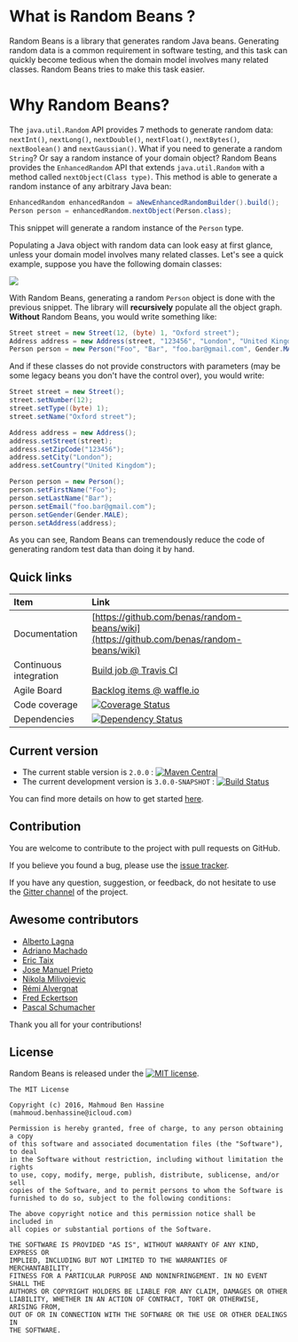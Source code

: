 # What is Random Beans ?

Random Beans is a library that generates random Java beans.
Generating random data is a common requirement in software testing, and this task can quickly become tedious when the domain model
involves many related classes. Random Beans tries to make this task easier.

# Why Random Beans?

The `java.util.Random` API provides 7 methods to generate random data: `nextInt()`, `nextLong()`, `nextDouble()`, `nextFloat()`, `nextBytes()`, `nextBoolean()` and `nextGaussian()`.
What if you need to generate a random `String`? Or say a random instance of your domain object?
Random Beans provides the `EnhancedRandom` API that extends `java.util.Random` with a method called `nextObject(Class type)`. This method is able to generate a random instance of any arbitrary Java bean:

```java
EnhancedRandom enhancedRandom = aNewEnhancedRandomBuilder().build();
Person person = enhancedRandom.nextObject(Person.class);
```

This snippet will generate a random instance of the `Person` type.

Populating a Java object with random data can look easy at first glance, unless your domain model involves many related classes.
Let's see a quick example, suppose you have the following domain classes:

![](https://github.com/benas/random-beans/raw/master/site/person.png)

With Random Beans, generating a random `Person` object is done with the previous snippet. The library will **recursively** populate
all the object graph. **Without** Random Beans, you would write something like:

```java
Street street = new Street(12, (byte) 1, "Oxford street");
Address address = new Address(street, "123456", "London", "United Kingdom");
Person person = new Person("Foo", "Bar", "foo.bar@gmail.com", Gender.MALE, address);
```

And if these classes do not provide constructors with parameters (may be some legacy beans you don't have the control over), you would write:

```java
Street street = new Street();
street.setNumber(12);
street.setType((byte) 1);
street.setName("Oxford street");

Address address = new Address();
address.setStreet(street);
address.setZipCode("123456");
address.setCity("London");
address.setCountry("United Kingdom");

Person person = new Person();
person.setFirstName("Foo");
person.setLastName("Bar");
person.setEmail("foo.bar@gmail.com");
person.setGender(Gender.MALE);
person.setAddress(address);
```

As you can see, Random Beans can tremendously reduce the code of generating random test data than doing it by hand.

## Quick links

|Item                  |Link                                                                                      |
|:---------------------|:-----------------------------------------------------------------------------------------|
|Documentation         | [https://github.com/benas/random-beans/wiki](https://github.com/benas/random-beans/wiki) |
|Continuous integration| [Build job @ Travis CI](https://travis-ci.org/benas/random-beans)                        |
|Agile Board           | [Backlog items @ waffle.io](https://waffle.io/benas/random-beans)                        |
|Code coverage         | [![Coverage Status](https://coveralls.io/repos/benas/random-beans/badge.svg?branch=master&service=github)](https://coveralls.io/github/benas/random-beans?branch=master) |
|Dependencies          | [![Dependency Status](https://www.versioneye.com/user/projects/56c6d7fa19f173000c237adc/badge.svg?style=flat)](https://www.versioneye.com/user/projects/56c6d7fa19f173000c237adc) |

## Current version

* The current stable version is `2.0.0` : [![Maven Central](https://maven-badges.herokuapp.com/maven-central/io.github.benas/random-beans/badge.svg?style=flat)](http://search.maven.org/#artifactdetails|io.github.benas|random-beans|2.0.0|) 
* The current development version is `3.0.0-SNAPSHOT` : [![Build Status](https://travis-ci.org/benas/random-beans.svg?branch=master)](https://travis-ci.org/benas/random-beans)

You can find more details on how to get started [here](https://github.com/benas/random-beans/wiki/Getting-Started).

## Contribution

You are welcome to contribute to the project with pull requests on GitHub.

If you believe you found a bug, please use the [issue tracker](https://github.com/benas/random-beans/issues).

If you have any question, suggestion, or feedback, do not hesitate to use the [Gitter channel](https://gitter.im/benas/random-beans) of the project.

## Awesome contributors

* [Alberto Lagna](https://github.com/alagna)
* [Adriano Machado](https://github.com/ammachado)
* [Eric Taix](https://github.com/eric-taix)
* [Jose Manuel Prieto](https://github.com/prietopa)
* [Nikola Milivojevic](https://github.com/dziga)
* [Rémi Alvergnat](http://www.pragmasphere.com)
* [Fred Eckertson](https://github.com/feckertson)
* [Pascal Schumacher](https://github.com/PascalSchumacher)

Thank you all for your contributions!

## License

Random Beans is released under the [![MIT license](http://img.shields.io/badge/license-MIT-brightgreen.svg?style=flat)](http://opensource.org/licenses/MIT).

```
The MIT License

Copyright (c) 2016, Mahmoud Ben Hassine (mahmoud.benhassine@icloud.com)

Permission is hereby granted, free of charge, to any person obtaining a copy
of this software and associated documentation files (the "Software"), to deal
in the Software without restriction, including without limitation the rights
to use, copy, modify, merge, publish, distribute, sublicense, and/or sell
copies of the Software, and to permit persons to whom the Software is
furnished to do so, subject to the following conditions:

The above copyright notice and this permission notice shall be included in
all copies or substantial portions of the Software.

THE SOFTWARE IS PROVIDED "AS IS", WITHOUT WARRANTY OF ANY KIND, EXPRESS OR
IMPLIED, INCLUDING BUT NOT LIMITED TO THE WARRANTIES OF MERCHANTABILITY,
FITNESS FOR A PARTICULAR PURPOSE AND NONINFRINGEMENT. IN NO EVENT SHALL THE
AUTHORS OR COPYRIGHT HOLDERS BE LIABLE FOR ANY CLAIM, DAMAGES OR OTHER
LIABILITY, WHETHER IN AN ACTION OF CONTRACT, TORT OR OTHERWISE, ARISING FROM,
OUT OF OR IN CONNECTION WITH THE SOFTWARE OR THE USE OR OTHER DEALINGS IN
THE SOFTWARE.
```
